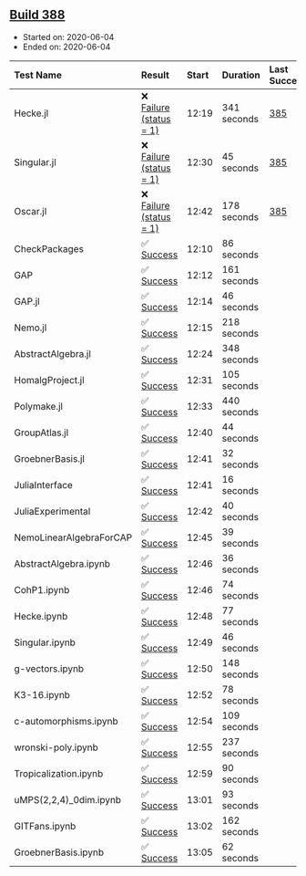 ## [Build 388](https://oscarci.mathematik.uni-kl.de/job/oscar-julia-1.4/388/)

* Started on: 2020-06-04
* Ended on: 2020-06-04

| Test Name    | Result | Start | Duration | Last Success | First Failure |
|:-------------|:-------|:------|:---------|:-------------|:--------------|
| Hecke.jl | ❌ [Failure (status = 1)](https://oscarci.mathematik.uni-kl.de/job/oscar-julia-1.4/388/artifact/logs/build-388/Hecke.jl.log) | 12:19 | 341 seconds | [385](https://oscarci.mathematik.uni-kl.de/job/oscar-julia-1.4/385/) | [386](https://oscarci.mathematik.uni-kl.de/job/oscar-julia-1.4/386/) |
| Singular.jl | ❌ [Failure (status = 1)](https://oscarci.mathematik.uni-kl.de/job/oscar-julia-1.4/388/artifact/logs/build-388/Singular.jl.log) | 12:30 | 45 seconds | [385](https://oscarci.mathematik.uni-kl.de/job/oscar-julia-1.4/385/) | [386](https://oscarci.mathematik.uni-kl.de/job/oscar-julia-1.4/386/) |
| Oscar.jl | ❌ [Failure (status = 1)](https://oscarci.mathematik.uni-kl.de/job/oscar-julia-1.4/388/artifact/logs/build-388/Oscar.jl.log) | 12:42 | 178 seconds | [385](https://oscarci.mathematik.uni-kl.de/job/oscar-julia-1.4/385/) | [386](https://oscarci.mathematik.uni-kl.de/job/oscar-julia-1.4/386/) |
| CheckPackages | ✅ [Success](https://oscarci.mathematik.uni-kl.de/job/oscar-julia-1.4/388/artifact/logs/build-388/CheckPackages.log) | 12:10 | 86 seconds |  |  |
| GAP | ✅ [Success](https://oscarci.mathematik.uni-kl.de/job/oscar-julia-1.4/388/artifact/logs/build-388/GAP.log) | 12:12 | 161 seconds |  |  |
| GAP.jl | ✅ [Success](https://oscarci.mathematik.uni-kl.de/job/oscar-julia-1.4/388/artifact/logs/build-388/GAP.jl.log) | 12:14 | 46 seconds |  |  |
| Nemo.jl | ✅ [Success](https://oscarci.mathematik.uni-kl.de/job/oscar-julia-1.4/388/artifact/logs/build-388/Nemo.jl.log) | 12:15 | 218 seconds |  |  |
| AbstractAlgebra.jl | ✅ [Success](https://oscarci.mathematik.uni-kl.de/job/oscar-julia-1.4/388/artifact/logs/build-388/AbstractAlgebra.jl.log) | 12:24 | 348 seconds |  |  |
| HomalgProject.jl | ✅ [Success](https://oscarci.mathematik.uni-kl.de/job/oscar-julia-1.4/388/artifact/logs/build-388/HomalgProject.jl.log) | 12:31 | 105 seconds |  |  |
| Polymake.jl | ✅ [Success](https://oscarci.mathematik.uni-kl.de/job/oscar-julia-1.4/388/artifact/logs/build-388/Polymake.jl.log) | 12:33 | 440 seconds |  |  |
| GroupAtlas.jl | ✅ [Success](https://oscarci.mathematik.uni-kl.de/job/oscar-julia-1.4/388/artifact/logs/build-388/GroupAtlas.jl.log) | 12:40 | 44 seconds |  |  |
| GroebnerBasis.jl | ✅ [Success](https://oscarci.mathematik.uni-kl.de/job/oscar-julia-1.4/388/artifact/logs/build-388/GroebnerBasis.jl.log) | 12:41 | 32 seconds |  |  |
| JuliaInterface | ✅ [Success](https://oscarci.mathematik.uni-kl.de/job/oscar-julia-1.4/388/artifact/logs/build-388/JuliaInterface.log) | 12:41 | 16 seconds |  |  |
| JuliaExperimental | ✅ [Success](https://oscarci.mathematik.uni-kl.de/job/oscar-julia-1.4/388/artifact/logs/build-388/JuliaExperimental.log) | 12:42 | 40 seconds |  |  |
| NemoLinearAlgebraForCAP | ✅ [Success](https://oscarci.mathematik.uni-kl.de/job/oscar-julia-1.4/388/artifact/logs/build-388/NemoLinearAlgebraForCAP.log) | 12:45 | 39 seconds |  |  |
| AbstractAlgebra.ipynb | ✅ [Success](https://oscarci.mathematik.uni-kl.de/job/oscar-julia-1.4/388/artifact/logs/build-388/AbstractAlgebra.ipynb.log) | 12:46 | 36 seconds |  |  |
| CohP1.ipynb | ✅ [Success](https://oscarci.mathematik.uni-kl.de/job/oscar-julia-1.4/388/artifact/logs/build-388/CohP1.ipynb.log) | 12:46 | 74 seconds |  |  |
| Hecke.ipynb | ✅ [Success](https://oscarci.mathematik.uni-kl.de/job/oscar-julia-1.4/388/artifact/logs/build-388/Hecke.ipynb.log) | 12:48 | 77 seconds |  |  |
| Singular.ipynb | ✅ [Success](https://oscarci.mathematik.uni-kl.de/job/oscar-julia-1.4/388/artifact/logs/build-388/Singular.ipynb.log) | 12:49 | 46 seconds |  |  |
| g-vectors.ipynb | ✅ [Success](https://oscarci.mathematik.uni-kl.de/job/oscar-julia-1.4/388/artifact/logs/build-388/g-vectors.ipynb.log) | 12:50 | 148 seconds |  |  |
| K3-16.ipynb | ✅ [Success](https://oscarci.mathematik.uni-kl.de/job/oscar-julia-1.4/388/artifact/logs/build-388/K3-16.ipynb.log) | 12:52 | 78 seconds |  |  |
| c-automorphisms.ipynb | ✅ [Success](https://oscarci.mathematik.uni-kl.de/job/oscar-julia-1.4/388/artifact/logs/build-388/c-automorphisms.ipynb.log) | 12:54 | 109 seconds |  |  |
| wronski-poly.ipynb | ✅ [Success](https://oscarci.mathematik.uni-kl.de/job/oscar-julia-1.4/388/artifact/logs/build-388/wronski-poly.ipynb.log) | 12:55 | 237 seconds |  |  |
| Tropicalization.ipynb | ✅ [Success](https://oscarci.mathematik.uni-kl.de/job/oscar-julia-1.4/388/artifact/logs/build-388/Tropicalization.ipynb.log) | 12:59 | 90 seconds |  |  |
| uMPS(2,2,4)_0dim.ipynb | ✅ [Success](https://oscarci.mathematik.uni-kl.de/job/oscar-julia-1.4/388/artifact/logs/build-388/uMPS-2-2-4-_0dim.ipynb.log) | 13:01 | 93 seconds |  |  |
| GITFans.ipynb | ✅ [Success](https://oscarci.mathematik.uni-kl.de/job/oscar-julia-1.4/388/artifact/logs/build-388/GITFans.ipynb.log) | 13:02 | 162 seconds |  |  |
| GroebnerBasis.ipynb | ✅ [Success](https://oscarci.mathematik.uni-kl.de/job/oscar-julia-1.4/388/artifact/logs/build-388/GroebnerBasis.ipynb.log) | 13:05 | 62 seconds |  |  |
